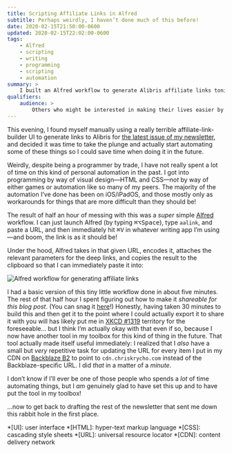 ```yaml
---
title: Scripting Affiliate Links in Alfred
subtitle: Perhaps weirdly, I haven’t done much of this before!
date: 2020-02-15T21:50:00-0600
updated: 2020-02-15T22:02:00-0600
tags:
    - Alfred
    - scripting
    - writing
    - programming
    - scripting
    - automation
summary: >
    I built an Alfred workflow to generate Alibris affiliate links tonight. It's convenient, and I learned a bit because this is new to me!
qualifiers:
    audience: >
        Others who might be interested in making their lives easier by automating repetitive (and meaningless) tasks that are a regular part of their work.
---
```


This evening, I found myself manually using a really terrible affiliate-link-builder UI to generate links to Alibris for [the latest issue of my newsletter][atss], and decided it was time to take the plunge and actually start automating some of these things so I could save time when doing it in the future.

<aside>

Weirdly, despite being a programmer by trade, I have not really spent a lot of time on this kind of personal automation in the past. I got into programming by way of visual design—HTML and CSS—*not* by way of either games or automation like so many of my peers. The majority of the automation I’ve done has been on iOS/iPadOS, and those mostly only as workarounds for things that are more difficult than they should be!

</aside>

The result of half an hour of messing with this was a *super* simple [Alfred] workflow. I can just launch Alfred (by typing <kbd>⌘</kbd><kbd>⌥</kbd><kbd>Space</kbd>), type `aalink`, and paste a URL, and then immediately hit <kbd>⌘</kbd><kbd>V</kbd> in whatever writing app I’m using—and boom, the link is as it should be!

Under the hood, Alfred takes in that given URL, encodes it, attaches the relevant parameters for the deep links, and copies the result to the clipboard so that I can immediately paste it into:

![Alfred workflow for generating affiliate links](https://cdn.chriskrycho.com/file/chriskrycho-com/images/alfred-affiliate-workflow.png)

I had a basic version of this tiny little workflow done in about five minutes. The rest of that half hour I spent figuring out how to make it *shareable for this blog post*. (You can snag it [here][workflow]!) Honestly, having taken 30 minutes to build this and then get it to the point where I could actually export it to share it with you will has likely put me in [XKCD #1319] territory for the foreseeable… but I think I’m actually okay with that even if so, because I now have another tool in my toolbox for this kind of thing in the future. That tool actually made itself useful immediately: I realized that I *also* have a small but *very* repetitive task for updating the URL for every item I put in my CDN on [Backblaze B2][B2] to point to `cdn.chriskrycho.com` instead of the Backblaze-specific URL. I did *that* in a matter of a *minute*.

I don’t know if I’ll ever be one of those people who spends a *lot* of time automating things, but I *am* genuinely glad to have set this up and to have put the tool in my toolbox!

…now to get back to drafting the rest of the newsletter that sent me down this rabbit hole in the first place.

[atss]: https://buttondown.email/chriskrycho/archive/revision-is-a-permanent-state-of-affairs-across/
[Alfred]: https://www.alfredapp.com
[workflow]: https://cdn.chriskrycho.com/file/chriskrycho-com/workflows/Alibris%20Affiliate%20Link%20builder.alfredworkflow
[XKCD #1319]: https://www.xkcd.com/1319/
[B2]: https://www.backblaze.com/b2/cloud-storage.html

*[UI]: user interface
*[HTML]: hyper-text markup language
*[CSS]: cascading style sheets
*[URL]: universal resource locator
*[CDN]: content delivery network